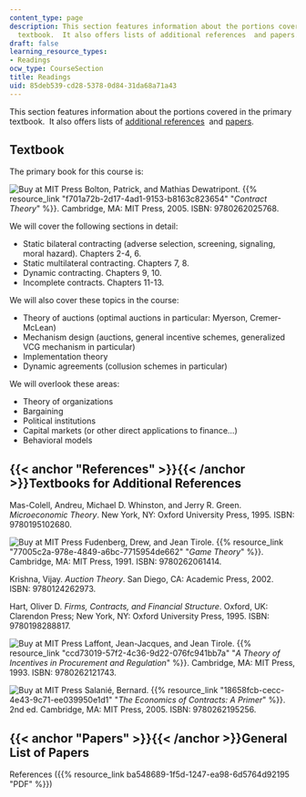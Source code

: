 ```yaml
---
content_type: page
description: This section features information about the portions covered in the primary
  textbook.  It also offers lists of additional references  and papers.
draft: false
learning_resource_types:
- Readings
ocw_type: CourseSection
title: Readings
uid: 85deb539-cd28-5378-0d84-31da68a71a43
---
```

This section features information about the portions covered in the primary textbook.  It also offers lists of [additional references](#References)  and [papers](#Papers).

## Textbook

The primary book for this course is:

![Buy at MIT Press](/images/mp_logo.gif) Bolton, Patrick, and Mathias Dewatripont. {{% resource_link "f701a72b-2d17-4ad1-9153-b8163c823654" "_Contract Theory_" %}}. Cambridge, MA: MIT Press, 2005. ISBN: 9780262025768.

We will cover the following sections in detail:

- Static bilateral contracting (adverse selection, screening, signaling, moral hazard). Chapters 2-4, 6.
- Static multilateral contracting. Chapters 7, 8.
- Dynamic contracting. Chapters 9, 10.
- Incomplete contracts. Chapters 11-13.

We will also cover these topics in the course:

- Theory of auctions (optimal auctions in particular: Myerson, Cremer-McLean)
- Mechanism design (auctions, general incentive schemes, generalized VCG mechanism in particular)
- Implementation theory
- Dynamic agreements (collusion schemes in particular)

We will overlook these areas:

- Theory of organizations
- Bargaining
- Political institutions
- Capital markets (or other direct applications to finance…)
- Behavioral models

## {{< anchor "References" >}}{{< /anchor >}}Textbooks for Additional References

Mas-Colell, Andreu, Michael D. Whinston, and Jerry R. Green. _Microeconomic Theory_. New York, NY: Oxford University Press, 1995. ISBN: 9780195102680.

![Buy at MIT Press](/images/mp_logo.gif) Fudenberg, Drew, and Jean Tirole. {{% resource_link "77005c2a-978e-4849-a6bc-7715954de662" "_Game Theory_" %}}. Cambridge, MA: MIT Press, 1991. ISBN: 9780262061414.

Krishna, Vijay. _Auction Theory_. San Diego, CA: Academic Press, 2002. ISBN: 9780124262973.

Hart, Oliver D. _Firms, Contracts, and Financial Structure_. Oxford, UK: Clarendon Press; New York, NY: Oxford University Press, 1995. ISBN: 9780198288817.

![Buy at MIT Press](/images/mp_logo.gif) Laffont, Jean-Jacques, and Jean Tirole. {{% resource_link "ccd73019-57f2-4c36-9d22-076fc941bb7a" "_A Theory of Incentives in Procurement and Regulation_" %}}. Cambridge, MA: MIT Press, 1993. ISBN: 9780262121743.

![Buy at MIT Press](/images/mp_logo.gif) Salanié, Bernard. {{% resource_link "18658fcb-cecc-4e43-9c71-ee039950e1d1" "_The Economics of Contracts: A Primer_" %}}. 2nd ed. Cambridge, MA: MIT Press, 2005. ISBN: 9780262195256.

## {{< anchor "Papers" >}}{{< /anchor >}}General List of Papers

References ({{% resource_link ba548689-1f5d-1247-ea98-6d5764d92195 "PDF" %}})
